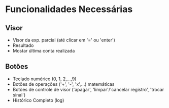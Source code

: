 # Funcionalidades Necessárias

## Visor
- Visor da exp. parcial (até clicar em '=' ou 'enter')
- Resultado
- Mostar última conta realizada

## Botões
- Teclado numérico (0, 1, 2,...,9)
- Botões de operações ('+', '-', 'x',...) matemáticas
- Botões de controle de visor ('apagar', 'limpar'/'cancelar registro', 'trocar sinal')
- Histórico Completo (log)
